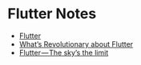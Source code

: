 # Flutter Notes 

* [Flutter](https://flutter.io)
* [What’s Revolutionary about Flutter](https://hackernoon.com/whats-revolutionary-about-flutter-946915b09514)
* [Flutter — The sky’s the limit](https://edit.theappbusiness.com/flutter-the-skys-the-limit-84887c8f650d)